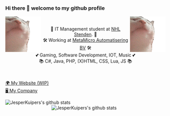 ### Hi there 👋 welcome to my github profile
<p>
<img src="https://github.com/JesperKuipers/JesperKuipers/blob/master/Dancing-cat.gif" alt="dancing cat" align="left"></img>
<img src="https://github.com/JesperKuipers/JesperKuipers/blob/master/Dancing-cat.gif" alt="dancing cat" align="right"></img>
</p>
<br>

<p align="center">
  👤 IT Management student at <a href="https://www.nhlstenden.com/hbo-opleidingen/informatica">NHL Stenden</a>. 👤
  <br>
  🛠️ Working at <a href="https://metamicro.nl/">MetaMicro Automatisering BV</a> 🛠️
  <br>
  💕 Gaming, Software Development, IOT, Music 💕
  <br>
  📚 C#, Java, PHP, (X)HTML, CSS, Lua, JS 📚  
</p>
<br>
<p align="left">
  <a href="https://jesperkuipers.me/">🌍 My Website (WIP)</a>
  <br>
  <a href="https://custom-rigs.nl/">🖥️ My Company</a>
</p>
<img align="left" width="430" height="auto" alt="JesperKuipers's github stats" src="https://github-readme-stats.vercel.app/api?username=JesperKuipers&hide_border=true&title_color=0ff54c&icon_color=0ff54c&text_color=c9d1d9&bg_color=0d1117&show_icons=true;count_private=true&amp;include_all_commits=true">

<img align="right" width="359" height="auto" alt="JesperKuipers's github stats" src="https://github-readme-stats.vercel.app/api/top-langs/?username=JesperKuipers&hide_border=true&title_color=0ff54c&icon_color=0ff54c&text_color=c9d1d9&bg_color=0d1117&layout=compact&amp;show_icons=true&amp;">

